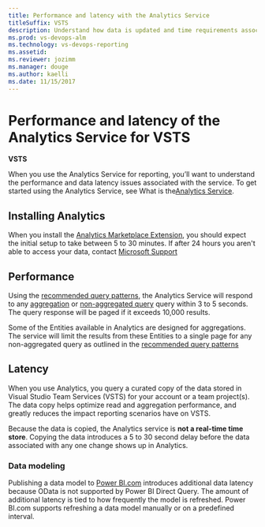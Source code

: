```yaml
---
title: Performance and latency with the Analytics Service
titleSuffix: VSTS   
description: Understand how data is updated and time requirements associated with querying the Analytics Service 
ms.prod: vs-devops-alm
ms.technology: vs-devops-reporting
ms.assetid: 
ms.reviewer: jozimm
ms.manager: douge
ms.author: kaelli
ms.date: 11/15/2017
---
```


# Performance and latency of the Analytics Service for VSTS

**VSTS**

When you use the Analytics Service for reporting, you’ll want to understand the performance and data latency issues associated with the service. To get started using the Analytics Service, see What is the[Analytics Service](./what-is-analytics.md).

## Installing Analytics
When you install the [Analytics Marketplace Extension](https://marketplace.visualstudio.com/items?itemName=ms.vss-analytics), you should expect the initial setup to take between 5 to 30 minutes. If after 24 hours you aren't able to access your data, contact [Microsoft Support](https://docs.microsoft.com/en-us/vsts/user-guide/provide-feedback?toc=/vsts/user-guide/toc.json&bc=/vsts/user-guide/breadcrumb/toc.json) 

## Performance
Using the [recommended query patterns](../extend-analytics/odata-query-guidelines.md), the Analytics Service will respond to any [aggregation](../extend-analytics/aggregated-data-analytics.md) or [non-aggregated query](../extend-analytics/analytics-recipes.md) query within 3 to 5 seconds. The query response will be paged if it exceeds 10,000 results. 

Some of the Entities available in Analytics are designed for aggregations.  The service will limit the results from these Entities to a single page for any non-aggregated query as outlined in the [recommended query patterns](../extend-analytics/odata-query-guidelines.md) 

## Latency
When you use Analytics, you query a curated copy of the data stored in Visual Studio Team Services (VSTS) for your account or a team project(s). The data copy helps optimize read and aggregation performance, and greatly reduces the impact reporting scenarios have on VSTS.

Because the data is copied, the Analytics service is **not a real-time time store**.  Copying the data introduces a 5 to 30 second delay before the data associated with any one change shows up in Analytics. 

### Data modeling
Publishing a data model to [Power BI.com](../powerbi/overview.md) introduces additional data latency because OData is not supported by Power BI Direct Query.  The amount of additional latency is tied to how frequently the model is refreshed.  Power BI.com supports refreshing a data model manually or on a predefined interval.


